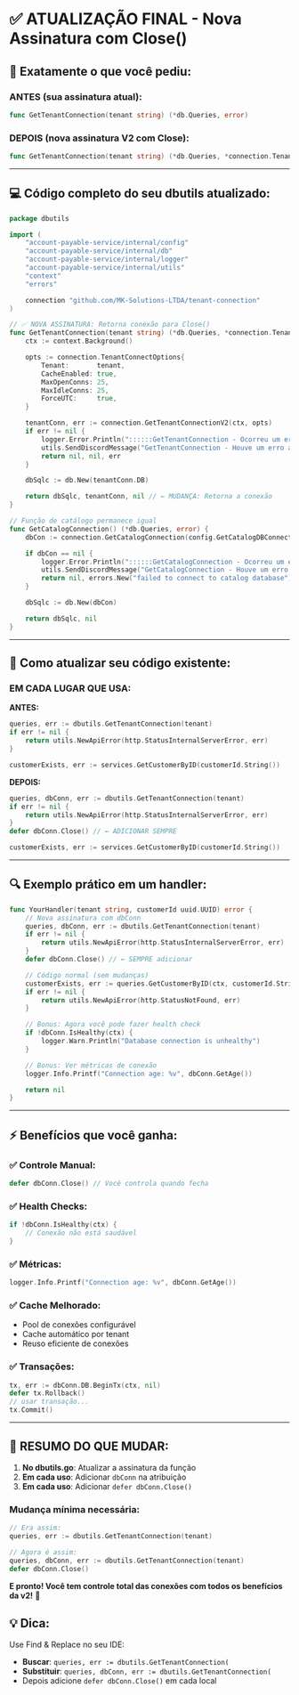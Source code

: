 # ✅ ATUALIZAÇÃO FINAL - Nova Assinatura com Close()

## 🎯 **Exatamente o que você pediu:**

### **ANTES (sua assinatura atual):**

```go
func GetTenantConnection(tenant string) (*db.Queries, error)
```

### **DEPOIS (nova assinatura V2 com Close):**

```go
func GetTenantConnection(tenant string) (*db.Queries, *connection.TenantConnectionV2, error)
```

---

## 💻 **Código completo do seu dbutils atualizado:**

```go
package dbutils

import (
    "account-payable-service/internal/config"
    "account-payable-service/internal/db"
    "account-payable-service/internal/logger"
    "account-payable-service/internal/utils"
    "context"
    "errors"

    connection "github.com/MK-Solutions-LTDA/tenant-connection"
)

// ✅ NOVA ASSINATURA: Retorna conexão para Close()
func GetTenantConnection(tenant string) (*db.Queries, *connection.TenantConnectionV2, error) {
    ctx := context.Background()

    opts := connection.TenantConnectOptions{
        Tenant:       tenant,
        CacheEnabled: true,
        MaxOpenConns: 25,
        MaxIdleConns: 25,
        ForceUTC:     true,
    }

    tenantConn, err := connection.GetTenantConnectionV2(ctx, opts)
    if err != nil {
        logger.Error.Println("::::::GetTenantConnection - Ocorreu um erro ao conectar ao tenant::::::", tenant, err)
        utils.SendDiscordMessage("GetTenantConnection - Houve um erro ao conectar ao tenant: " + tenant + " Erro: " + err.Error())
        return nil, nil, err
    }

    dbSqlc := db.New(tenantConn.DB)

    return dbSqlc, tenantConn, nil // ← MUDANÇA: Retorna a conexão
}

// Função de catálogo permanece igual
func GetCatalogConnection() (*db.Queries, error) {
    dbCon := connection.GetCatalogConnection(config.GetCatalogDBConnectionString())

    if dbCon == nil {
        logger.Error.Println("::::::GetCatalogConnection - Ocorreu um erro ao conectar ao banco de dados catalog::::::")
        utils.SendDiscordMessage("GetCatalogConnection - Houve um erro ao conectar ao banco de dados catalog")
        return nil, errors.New("failed to connect to catalog database")
    }

    dbSqlc := db.New(dbCon)

    return dbSqlc, nil
}
```

---

## 📝 **Como atualizar seu código existente:**

### **EM CADA LUGAR QUE USA:**

**ANTES:**

```go
queries, err := dbutils.GetTenantConnection(tenant)
if err != nil {
    return utils.NewApiError(http.StatusInternalServerError, err)
}

customerExists, err := services.GetCustomerByID(customerId.String())
```

**DEPOIS:**

```go
queries, dbConn, err := dbutils.GetTenantConnection(tenant)
if err != nil {
    return utils.NewApiError(http.StatusInternalServerError, err)
}
defer dbConn.Close() // ← ADICIONAR SEMPRE

customerExists, err := services.GetCustomerByID(customerId.String())
```

---

## 🔍 **Exemplo prático em um handler:**

```go
func YourHandler(tenant string, customerId uuid.UUID) error {
    // Nova assinatura com dbConn
    queries, dbConn, err := dbutils.GetTenantConnection(tenant)
    if err != nil {
        return utils.NewApiError(http.StatusInternalServerError, err)
    }
    defer dbConn.Close() // ← SEMPRE adicionar

    // Código normal (sem mudanças)
    customerExists, err := queries.GetCustomerByID(ctx, customerId.String())
    if err != nil {
        return utils.NewApiError(http.StatusNotFound, err)
    }

    // Bonus: Agora você pode fazer health check
    if !dbConn.IsHealthy(ctx) {
        logger.Warn.Println("Database connection is unhealthy")
    }

    // Bonus: Ver métricas de conexão
    logger.Info.Printf("Connection age: %v", dbConn.GetAge())

    return nil
}
```

---

## ⚡ **Benefícios que você ganha:**

### ✅ **Controle Manual:**

```go
defer dbConn.Close() // Você controla quando fecha
```

### ✅ **Health Checks:**

```go
if !dbConn.IsHealthy(ctx) {
    // Conexão não está saudável
}
```

### ✅ **Métricas:**

```go
logger.Info.Printf("Connection age: %v", dbConn.GetAge())
```

### ✅ **Cache Melhorado:**

- Pool de conexões configurável
- Cache automático por tenant
- Reuso eficiente de conexões

### ✅ **Transações:**

```go
tx, err := dbConn.DB.BeginTx(ctx, nil)
defer tx.Rollback()
// usar transação...
tx.Commit()
```

---

## 🎯 **RESUMO DO QUE MUDAR:**

1. **No dbutils.go**: Atualizar a assinatura da função
2. **Em cada uso**: Adicionar `dbConn` na atribuição
3. **Em cada uso**: Adicionar `defer dbConn.Close()`

### **Mudança mínima necessária:**

```go
// Era assim:
queries, err := dbutils.GetTenantConnection(tenant)

// Agora é assim:
queries, dbConn, err := dbutils.GetTenantConnection(tenant)
defer dbConn.Close()
```

**E pronto! Você tem controle total das conexões com todos os benefícios da v2!** 🚀

## 💡 **Dica:**

Use Find & Replace no seu IDE:

- **Buscar**: `queries, err := dbutils.GetTenantConnection(`
- **Substituir**: `queries, dbConn, err := dbutils.GetTenantConnection(`
- Depois adicione `defer dbConn.Close()` em cada local

